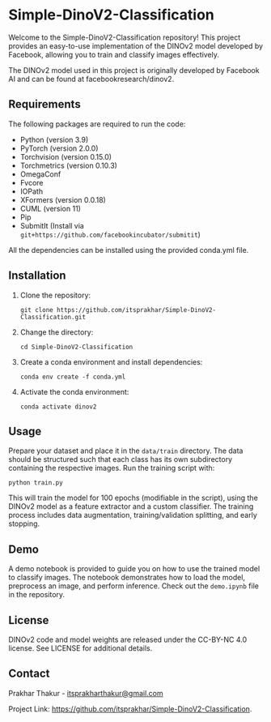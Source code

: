 # Simple-DinoV2-Classification

Welcome to the Simple-DinoV2-Classification repository! This project provides an easy-to-use implementation of the DINOv2 model developed by Facebook, allowing you to train and classify images effectively. 

The DINOv2 model used in this project is originally developed by Facebook AI and can be found at facebookresearch/dinov2.

## Requirements

The following packages are required to run the code:

  * Python (version 3.9)
  * PyTorch (version 2.0.0)
  * Torchvision (version 0.15.0)
  * Torchmetrics (version 0.10.3)
  * OmegaConf
  * Fvcore
  * IOPath
  * XFormers (version 0.0.18)
  * CUML (version 11)
  * Pip
  * SubmitIt (Install via `git+https://github.com/facebookincubator/submitit`)

All the dependencies can be installed using the provided conda.yml file.

## Installation

1. Clone the repository:

   ```
   git clone https://github.com/itsprakhar/Simple-DinoV2-Classification.git
   ```

2. Change the directory:

   ```
   cd Simple-DinoV2-Classification
   ```

3. Create a conda environment and install dependencies:

   ```
   conda env create -f conda.yml
   ```

4. Activate the conda environment:

   ```
   conda activate dinov2
   ```

## Usage

Prepare your dataset and place it in the `data/train` directory. The data should be structured such that each class has its own subdirectory containing the respective images. Run the training script with:

```
python train.py
```

This will train the model for 100 epochs (modifiable in the script), using the DINOv2 model as a feature extractor and a custom classifier. The training process includes data augmentation, training/validation splitting, and early stopping.

## Demo

A demo notebook is provided to guide you on how to use the trained model to classify images. The notebook demonstrates how to load the model, preprocess an image, and perform inference. Check out the `demo.ipynb` file in the repository.

## License

DINOv2 code and model weights are released under the CC-BY-NC 4.0 license. See LICENSE for additional details.

## Contact

Prakhar Thakur - itsprakharthakur@gmail.com

Project Link: https://github.com/itsprakhar/Simple-DinoV2-Classification.
